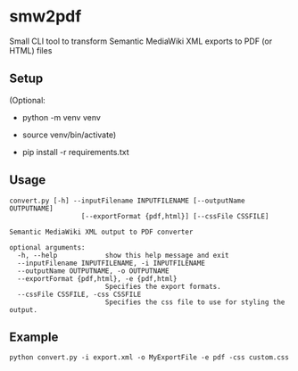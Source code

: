 # smw2pdf
Small CLI tool to transform Semantic MediaWiki XML exports to PDF (or HTML) files

## Setup
(Optional:
* python -m venv venv 
* source venv/bin/activate)

* pip install -r requirements.txt

## Usage

```
convert.py [-h] --inputFilename INPUTFILENAME [--outputName OUTPUTNAME]
                  [--exportFormat {pdf,html}] [--cssFile CSSFILE]

Semantic MediaWiki XML output to PDF converter

optional arguments:
  -h, --help            show this help message and exit
  --inputFilename INPUTFILENAME, -i INPUTFILENAME
  --outputName OUTPUTNAME, -o OUTPUTNAME
  --exportFormat {pdf,html}, -e {pdf,html}
                        Specifies the export formats.
  --cssFile CSSFILE, -css CSSFILE
                        Specifies the css file to use for styling the output.
```

## Example

```
python convert.py -i export.xml -o MyExportFile -e pdf -css custom.css
```